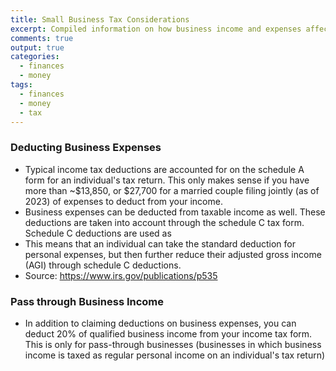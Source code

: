 ```yaml
---
title: Small Business Tax Considerations
excerpt: Compiled information on how business income and expenses affect personal tax filing
comments: true
output: true
categories:
  - finances
  - money
tags:
  - finances
  - money
  - tax
---
```

### Deducting Business Expenses
- Typical income tax deductions are accounted for on the schedule A form for an individual's tax return. This only makes sense if you have more than ~$13,850, or $27,700 for a married couple filing jointly (as of 2023) of expenses to deduct from your income. 
- Business expenses can be deducted from taxable income as well. These deductions are taken into account through the schedule C tax form. Schedule C deductions are used as 
- This means that an individual can take the standard deduction for personal expenses, but then further reduce their adjusted gross income (AGI) through schedule C deductions. 
- Source: https://www.irs.gov/publications/p535 
### Pass through Business Income
- In addition to claiming deductions on business expenses, you can deduct 20% of qualified business income from your income tax form. This is only for pass-through businesses (businesses in which business income is taxed as regular personal income on an individual's tax return)